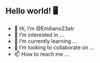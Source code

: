 ## Hello world! 🖥



- 👋 Hi, I’m @Emiliano23atr
- 👀 I’m interested in ...
- 🌱 I’m currently learning ...
- 💞️ I’m looking to collaborate on ...
- 📫 How to reach me ...

<!---
Emiliano23atr/Emiliano23atr is a ✨ special ✨ repository because its `README.md` (this file) appears on your GitHub profile.
You can click the Preview link to take a look at your changes.
--->
